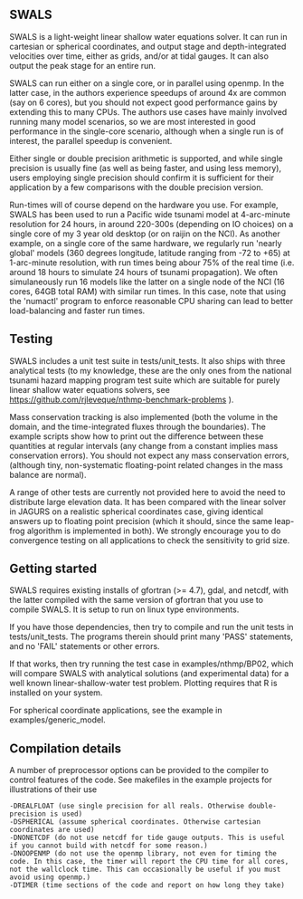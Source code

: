 SWALS
-----

SWALS is a light-weight linear shallow water equations solver. It can run in
cartesian or spherical coordinates, and output stage and depth-integrated
velocities over time, either as grids, and/or at tidal gauges. It can also
output the peak stage for an entire run. 

SWALS can run either on a single core, or in parallel using openmp. In the
latter case, in the authors experience speedups of around 4x are common (say on
6 cores), but you should not expect good performance gains by extending this to
many CPUs. The authors use cases have mainly involved running many model
scenarios, so we are most interested in good performance in the single-core scenario,
although when a single run is of interest, the parallel speedup is convenient. 

Either single or double precision arithmetic is supported, and while single
precision is usually fine (as well as being faster, and using less memory),
users employing single precision should confirm it is sufficient for their
application by a few comparisons with the double precision version.

Run-times will of course depend on the hardware you use. For example, SWALS has
been used to run a Pacific wide tsunami model at 4-arc-minute resolution for 24
hours, in around 220-300s (depending on IO choices) on a single core of my 3
year old desktop (or on raijin on the NCI). As another example, on a single
core of the same hardware, we regularly run 'nearly global' models (360 degrees
longitude, latitude ranging from -72 to +65) at 1-arc-minute resolution, with
run times being abour 75% of the real time (i.e. around 18 hours to simulate 24
hours of tsunami propagation). We often simulaneously run 16 models like the
latter on a single node of the NCI (16 cores, 64GB total RAM) with similar run
times. In this case, note that using the 'numactl' program to enforce
reasonable CPU sharing can lead to better load-balancing and faster run times.


Testing
-------

SWALS includes a unit test suite in tests/unit_tests. It also ships with three
analytical tests (to my knowledge, these are the only ones from the national
tsunami hazard mapping program test suite which are suitable for purely linear
shallow water equations solvers, see
https://github.com/rjleveque/nthmp-benchmark-problems ).

Mass conservation tracking is also implemented (both the volume in the domain,
and the time-integrated fluxes through the boundaries). The example scripts
show how to print out the difference between these quantities at regular
intervals (any change from a constant implies mass conservation errors). You
should not expect any mass conservation errors, (although tiny, non-systematic
floating-point related changes in the mass balance are normal).

A range of other tests are currently not provided here to avoid the need to
distribute large elevation data. It has been compared with the linear solver in
JAGURS on a realistic spherical coordinates case, giving identical answers up
to floating point precision (which it should, since the same leap-frog algorithm
is implemented in both). We strongly encourage you to do convergence testing on
all applications to check the sensitivity to grid size.


Getting started
---------------

SWALS requires existing installs of gfortran (>= 4.7), gdal, and netcdf, with
the latter compiled with the same version of gfortran that you use to compile
SWALS. It is setup to run on linux type environments. 

If you have those dependencies, then try to compile and run the unit tests in
tests/unit_tests.  The programs therein should print many 'PASS' statements,
and no 'FAIL' statements or other errors. 

If that works, then try running the test case in examples/nthmp/BP02, which will
compare SWALS with analytical solutions (and experimental data) for a well known
linear-shallow-water test problem. Plotting requires that R is installed on your 
system.

For spherical coordinate applications, see the example in examples/generic_model.


Compilation details
-------------------
A number of preprocessor options can be provided to the compiler to control features of the code.
See makefiles in the example projects for illustrations of their use

    -DREALFLOAT (use single precision for all reals. Otherwise double-precision is used)
    -DSPHERICAL (assume spherical coordinates. Otherwise cartesian coordinates are used)
    -DNONETCDF (do not use netcdf for tide gauge outputs. This is useful if you cannot build with netcdf for some reason.)
    -DNOOPENMP (do not use the openmp library, not even for timing the code. In this case, the timer will report the CPU time for all cores, not the wallclock time. This can occasionally be useful if you must avoid using openmp.)
    -DTIMER (time sections of the code and report on how long they take)


